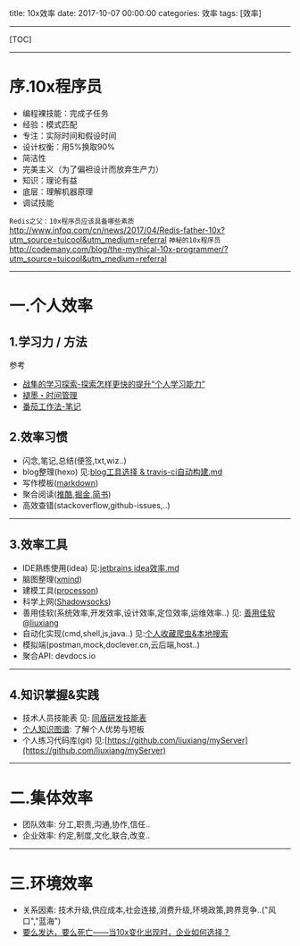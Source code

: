 ﻿title: 10x效率
date: 2017-10-07 00:00:00
categories: 效率
tags: [效率]

---

[TOC]

---
# 序.10x程序员
- 编程裸技能：完成子任务
- 经验：模式匹配
- 专注：实际时间和假设时间
- 设计权衡：用5%换取90%
- 简洁性
- 完美主义（为了偏袒设计而放弃生产力）
- 知识：理论有益
- 底层：理解机器原理
- 调试技能

`Redis之父：10x程序员应该具备哪些素质`
http://www.infoq.com/cn/news/2017/04/Redis-father-10x?utm_source=tuicool&utm_medium=referral
`神秘的10x程序员`
http://codemany.com/blog/the-mythical-10x-programmer/?utm_source=tuicool&utm_medium=referral

---
# 一.个人效率
## 1.学习力 / 方法
参考
- [战隼的学习探索-探索怎样更快的提升“个人学习能力”](http://www.read.org.cn)    
- [褪墨・时间管理](https://www.mifengtd.cn)
- [番茄工作法-笔记](http://www.razorer.com/2017/07/25/potato/?utm_source=tuicool&m_medium=referral)

## 2.效率习惯
- 闪念,笔记,总结(便签,txt,wiz..)
- blog整理(hexo) 见:[blog工具选择 & travis-ci自动构建.md](http://liuxiang.github.io/2017/09/14/blog%E5%B7%A5%E5%85%B7%E9%80%89%E6%8B%A9%20&%20travis-ci%E8%87%AA%E5%8A%A8%E6%9E%84%E5%BB%BA/)
- 写作模板([markdown](https://www.zybuluo.com/mdeditor#))
- 聚合阅读([推酷](https://www.tuicool.com/a/),[掘金](https://juejin.im/),[简书](http://www.jianshu.com/))
- 高效查错(stackoverflow,github-issues,..)

---
## 3.效率工具
- IDE熟练使用(idea) 见:[jetbrains idea效率.md]()
- 脑图整理([xmind](http://www.xmind.net/share/))
- 建模工具([processon](https://www.processon.com/))
- 科学上网([Shadowsocks](https://github.com/shadowsocksr-backup/ShadowsocksX-NG/releases ))
- 善用佳软(系统效率,开发效率,设计效率,定位效率,运维效率..) 见: [善用佳软@liuxiang](http://liuxiang.github.io/2013/05/30/%E5%96%84%E7%94%A8%E4%BD%B3%E8%BD%AF@liuxiang/)
- 自动化实现(cmd,shell,js,java..) 见:[个人收藏爬虫&本地搜索]()
- 模拟端(postman,mock,doclever.cn,云后端,host..)
- 聚合API: devdocs.io

---
## 4.知识掌握&实践
- 技术人员技能表 见: [同盾研发技能表](http://wiki.t**d**.me/pages/viewpage.action?pageId=2003254)
- [个人知识图谱](http://ll-blog.oss-cn-hangzhou.aliyuncs.com/17-7-11/71537823.jpg): 了解个人优势与短板
- 个人练习代码库(git)  见:[https://github.com/liuxiang/myServer](https://github.com/liuxiang/myServer)

---
# 二.集体效率
- 团队效率: 分工,职责,沟通,协作,信任..
- 企业效率: 约定,制度,文化,联合,改变..

---
# 三.环境效率
- 关系因素: 技术升级,供应成本,社会连接,消费升级,环境政策,跨界竞争..("风口","蓝海")
- [要么发达，要么死亡——当10x变化出现时，企业如何选择？](http://www.jianshu.com/p/d288abdb26f1)
